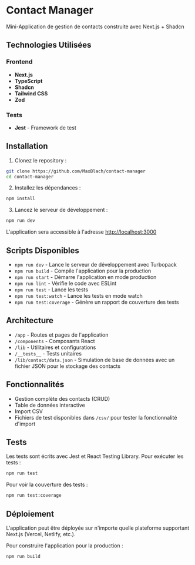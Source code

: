 # Contact Manager

Mini-Application de gestion de contacts construite avec Next.js + Shadcn

## Technologies Utilisées

### Frontend
- **Next.js** 
- **TypeScript**
- **Shadcn**
- **Tailwind CSS**
- **Zod**

### Tests
- **Jest** - Framework de test
## Installation

1. Clonez le repository :
```bash
git clone https://github.com/MaxBlach/contact-manager
cd contact-manager
```

2. Installez les dépendances :
```bash
npm install
```

3. Lancez le serveur de développement :
```bash
npm run dev
```

L'application sera accessible à l'adresse [http://localhost:3000](http://localhost:3000)

## Scripts Disponibles

- `npm run dev` - Lance le serveur de développement avec Turbopack
- `npm run build` - Compile l'application pour la production
- `npm run start` - Démarre l'application en mode production
- `npm run lint` - Vérifie le code avec ESLint
- `npm run test` - Lance les tests
- `npm run test:watch` - Lance les tests en mode watch
- `npm run test:coverage` - Génère un rapport de couverture des tests

## Architecture
- `/app` - Routes et pages de l'application
- `/components` - Composants React
- `/lib` - Utilitaires et configurations
- `/__tests__` - Tests unitaires
- `/lib/contact/data.json` - Simulation de base de données avec un fichier JSON pour le stockage des contacts

## Fonctionnalités

- Gestion complète des contacts (CRUD)
- Table de données interactive
- Import CSV
- Fichiers de test disponibles dans `/csv/` pour tester la fonctionnalité d'import

## Tests

Les tests sont écrits avec Jest et React Testing Library. Pour exécuter les tests :

```bash
npm run test
```

Pour voir la couverture des tests :

```bash
npm run test:coverage
```

## Déploiement

L'application peut être déployée sur n'importe quelle plateforme supportant Next.js (Vercel, Netlify, etc.).

Pour construire l'application pour la production :

```bash
npm run build
```